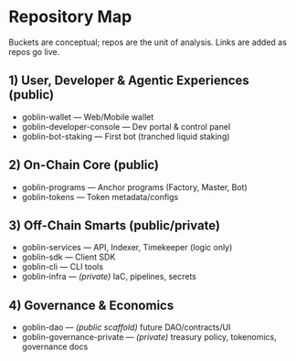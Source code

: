 # Repository Map

Buckets are conceptual; repos are the unit of analysis. Links are added as repos go live.

## 1) User, Developer & Agentic Experiences (public)
- goblin-wallet — Web/Mobile wallet
- goblin-developer-console — Dev portal & control panel
- goblin-bot-staking — First bot (tranched liquid staking)

## 2) On-Chain Core (public)
- goblin-programs — Anchor programs (Factory, Master, Bot)
- goblin-tokens — Token metadata/configs

## 3) Off-Chain Smarts (public/private)
- goblin-services — API, Indexer, Timekeeper (logic only)
- goblin-sdk — Client SDK
- goblin-cli — CLI tools
- goblin-infra — *(private)* IaC, pipelines, secrets

## 4) Governance & Economics
- goblin-dao — *(public scaffold)* future DAO/contracts/UI
- goblin-governance-private — *(private)* treasury policy, tokenomics, governance docs
